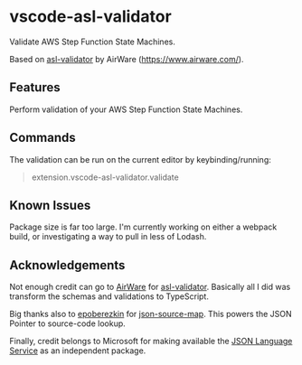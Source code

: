 # vscode-asl-validator

Validate AWS Step Function State Machines.

Based on [asl-validator](https://github.com/airware/asl-validator) by AirWare (https://www.airware.com/).

## Features

Perform validation of your AWS Step Function State Machines.

## Commands

The validation can be run on the current editor by keybinding/running:
> extension.vscode-asl-validator.validate

## Known Issues

Package size is far too large.  I'm currently working on either a webpack build, or investigating a way to pull in less of Lodash.

## Acknowledgements

Not enough credit can go to [AirWare](https://www.airware.com/) for [asl-validator](https://github.com/airware/asl-validator).  Basically all I did was transform the schemas and validations to TypeScript.

Big thanks also to [epoberezkin](https://github.com/epoberezkin) for [json-source-map](https://github.com/epoberezkin/json-source-map).  This powers the JSON Pointer to source-code lookup.

Finally, credit belongs to Microsoft for making available the [JSON Language Service](https://github.com/Microsoft/vscode-json-languageservice) as an independent package.